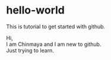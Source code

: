 # hello-world
This is tutorial to get started with github.

Hi,  
I am Chinmaya and I am new to github.  
Just trying to learn.  

